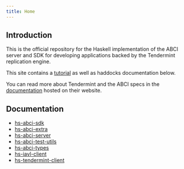 ```yaml
---
title: Home
---
```


## Introduction

This is the official repository for the Haskell implementation of the ABCI server and SDK for developing applications backed by the Tendermint replication engine. 

This site contains a [tutorial](0010-Overview.html) as well as haddocks documentation below.

You can read more about Tendermint and the ABCI specs in the [documentation](https://tendermint.com/docs/spec/abci/) hosted on their website.

## Documentation

- [hs-abci-sdk](haddocks/hs-abci-sdk/)
- [hs-abci-extra](haddocks/hs-abci-extra/)
- [hs-abci-server](haddocks/hs-abci-server/)
- [hs-abci-test-utils](haddocks/hs-test-utils/)
- [hs-abci-types](haddocks/hs-abci-types/)
- [hs-iavl-client](haddocks/hs-iavl-client/)
- [hs-tendermint-client](haddocks/hs-tendermint-client/)

